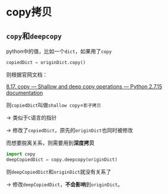 # copy拷贝

## `copy`和`deepcopy`

python中的值，比如一个`dict`，如果用了`copy`

```python
copiedDict = originDict.copy()
```

则根据官网文档：

[8.17. copy — Shallow and deep copy operations — Python 2.7.15 documentation](https://docs.python.org/2/library/copy.html)

则`copiedDict`叫做`shallow copy`=`影子拷贝`

-> 类似于`C`语言的指针

-> 修改了`copiedDict`，原先的`originDict`也同时被修改

而想要脱离关系，则需要用到**深度拷贝**

```python
import copy
deepCopiedDict = copy.deepcopy(originDict)
```

则`deepCopiedDict`和`originDict`就没有关系了

-> 修改`deepCopiedDict`，**不会影响**到`originDict`。
